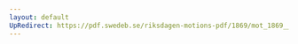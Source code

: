 ```yaml
---
layout: default
UpRedirect: https://pdf.swedeb.se/riksdagen-motions-pdf/1869/mot_1869__ak__00314/mot_1869__ak__00314_001.pdf
---
```

